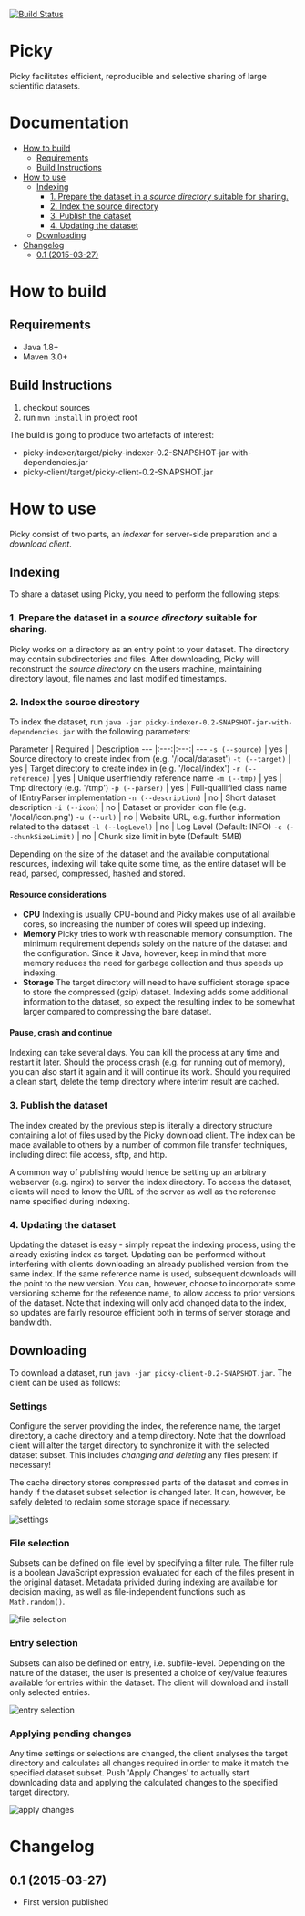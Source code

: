[![Build Status](https://travis-ci.org/ucam-cl-dtg/picky.svg)](https://travis-ci.org/ucam-cl-dtg/picky)

# Picky

Picky facilitates efficient, reproducible and selective sharing of large scientific datasets.

# Documentation

  * [How to build](#how-to-build)
    * [Requirements](#requirements)
    * [Build Instructions](#build-instructions)
  * [How to use](#how-to-use)
    * [Indexing](#indexing)
        * [1. Prepare the dataset in a <em>source directory</em> suitable for sharing.](#1-prepare-the-dataset-in-a-source-directory-suitable-for-sharing)
        * [2. Index the source directory](#2-index-the-source-directory)
        * [3. Publish the dataset](#3-publish-the-dataset)
        * [4. Updating the dataset](#4-updating-the-dataset)
    * [Downloading](#downloading)
  * [Changelog](#changelog)
    * [0.1 (2015-03-27)](#01-2015-03-27)

# How to build

## Requirements
* Java 1.8+
* Maven 3.0+

## Build Instructions
1. checkout sources
2. run `mvn install` in project root

The build is going to produce two artefacts of interest:
- picky-indexer/target/picky-indexer-0.2-SNAPSHOT-jar-with-dependencies.jar
- picky-client/target/picky-client-0.2-SNAPSHOT.jar

# How to use

Picky consist of two parts, an *indexer* for server-side preparation and a *download client*.

## Indexing

To share a dataset using Picky, you need to perform the following steps:

### 1. Prepare the dataset in a *source directory* suitable for sharing.

Picky works on a directory as an entry point to your dataset. The directory may contain subdirectories and files. After downloading, Picky will reconstruct the *source directory* on the users machine, maintaining directory layout, file names and last modified timestamps. 

### 2. Index the source directory
    
To index the dataset, run `java -jar picky-indexer-0.2-SNAPSHOT-jar-with-dependencies.jar` with the following parameters:

Parameter | Required | Description
--- |:---:|:---:| ---
 `-s (--source)` | yes | Source directory to create index from (e.g. '/local/dataset')
`-t (--target)` | yes | Target directory to create index in (e.g. '/local/index')
`-r (--reference)` | yes | Unique userfriendly reference name
`-m (--tmp)` | yes | Tmp directory (e.g. '/tmp')
`-p (--parser)` | yes | Full-quallified class name of IEntryParser implementation
`-n (--description)` | no | Short dataset description
`-i (--icon)` | no | Dataset or provider icon file (e.g. '/local/icon.png')
`-u (--url)` | no | Website URL, e.g. further information related to the dataset
`-l (--logLevel)` | no | Log Level (Default: INFO)
`-c (--chunkSizeLimit)` | no | Chunk size limit in byte (Default: 5MB)
    
Depending on the size of the dataset and the available computational resources, indexing will take quite some time, as the entire dataset will be read, parsed, compressed, hashed and stored.
    
#### Resource considerations
    
*  **CPU** Indexing is usually CPU-bound and Picky makes use of all available cores, so increasing the number of cores will speed up indexing.
* **Memory** Picky tries to work with reasonable memory consumption. The minimum requirement depends solely on the nature of the dataset and the configuration. Since it Java, however, keep in mind that more memory reduces the need for garbage collection and thus speeds up indexing.
* **Storage** The target directory will need to have sufficient storage space to store the compressed (gzip) dataset. Indexing adds some additional information to the dataset, so expect the resulting index to be somewhat larger compared to compressing the bare dataset.
    
    
#### Pause, crash and continue
Indexing can take several days. You can kill the process at any time and restart it later. Should the process crash (e.g. for running out of memory), you can also start it again and it will continue its work. Should you required a clean start, delete the temp directory where interim result are cached. 

### 3. Publish the dataset
The index created by the previous step is literally a directory structure containing a lot of files used by the Picky download client. The index can be made available to others by a number of common file transfer techniques, including direct file access, sftp, and http.

A common way of publishing would hence be setting up an arbitrary webserver (e.g. nginx) to server the index directory. To access the dataset, clients will need to know the URL of the server as well as the reference name specified during indexing.

### 4. Updating the dataset
Updating the dataset is easy - simply repeat the indexing process, using the already existing index as target. Updating can be performed without interfering with clients downloading an already published version from the same index. If the same reference name is used, subsequent downloads will the point to the new version. You can, however, choose to incorporate some versioning scheme for the reference name, to allow access to prior versions of the dataset. Note that indexing will only add changed data to the index, so updates are fairly resource efficient both in terms of server storage and bandwidth. 

## Downloading

To download a dataset, run `java -jar picky-client-0.2-SNAPSHOT.jar`. The client can be used as follows:

### Settings
Configure the server providing the index, the reference name, the target directory, a cache directory and a temp directory. Note that the download client will alter the target directory to synchronize it with the selected dataset subset. This includes *changing and deleting* any files present if necessary!

The cache directory stores compressed parts of the dataset and comes in handy if the dataset subset selection is changed later. It can, however, be safely deleted to reclaim some storage space if necessary.

![settings](https://raw.githubusercontent.com/ucam-cl-dtg/picky/master/documentation/images/client-settings.png)

### File selection
Subsets can be defined on file level by specifying a filter rule. The filter rule is a boolean JavaScript expression evaluated for each of the files present in the original dataset. Metadata privided during indexing are available for decision making, as well as file-independent functions such as `Math.random()`.

![file selection](https://raw.githubusercontent.com/ucam-cl-dtg/picky/master/documentation/images/client-file-selection.png)

### Entry selection
Subsets can also be defined on entry, i.e. subfile-level. Depending on the nature of the dataset, the user is presented a choice of key/value features available for entries within the dataset. The client will download and install only selected entries. 

![entry selection](https://raw.githubusercontent.com/ucam-cl-dtg/picky/master/documentation/images/client-entry-selection.png)


### Applying pending changes
Any time settings or selections are changed, the client analyses the target directory and calculates all changes required in order to make it match the specified dataset subset. Push 'Apply Changes' to actually start downloading data and applying the calculated changes to the specified target directory.

![apply changes](https://raw.githubusercontent.com/ucam-cl-dtg/picky/master/documentation/images/apply-changes.png)

# Changelog

## 0.1 (2015-03-27)
- First version published